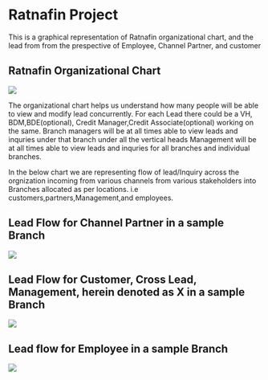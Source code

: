 # Ratnafin Project

This is a graphical representation of Ratnafin organizational chart, and the lead from from the prespective of Employee, Channel Partner, and customer

## Ratnafin Organizational Chart

[![](https://mermaid.ink/svg/eyJjb2RlIjoiZ3JhcGggVERcbkFbTWFuYWdlbWVudF0gLS0-fENvbGxlY3Rpb24gb2YgTG9jYXRpb25zIG1ha2VzfEJcbkJbQnJhbmNoZXNdIC0tPnxoYXMgbWFueXxDXG5DW1ZlcnRpY2FsIEhlYWRzXSAgXG4gQyAtLT58aGFzIG1hbnl8IEUoQkRNKVxuQyAtLT58aGFzIG1hbnl8IEYoQ3JlZGl0IEhlYWQpXG5FIC0tPnxoYXMgbWFueXwgRyhCREUpXG5GIC0tPnxoYXMgbWFueXwgSChDcmVkaXQgQXNzb2NpYXRlKSIsIm1lcm1haWQiOnsidGhlbWUiOiJkZWZhdWx0In0sInVwZGF0ZUVkaXRvciI6ZmFsc2V9)]()

The organizational chart helps us understand how many people will be able to view and modify lead concurrently. For each Lead there could be a VH, BDM,BDE(optional), Credit Manager,Credit Associate(optional)
working on the same.
Branch managers will be at all times able to view leads and inquries under that branch under all the vertical heads
Management will be at all times able to view leads and inquries for all branches and individual branches.

In the below chart we are representing flow of lead/Inquiry across the orgnization incoming from various channels from various stakeholders into Branches allocated as per locations. i.e customers,partners,Management,and employees.

## Lead Flow for Channel Partner in a sample Branch

[![](https://mermaid.ink/svg/eyJjb2RlIjoic2VxdWVuY2VEaWFncmFtXG5QYXJ0aWNpcGFudCBQYXJ0bmVyXG5QYXJ0aWNpcGFudCBCREVcblBhcnRpY2lwYW50IEJETVxuUGFydGljaXBhbnQgVkhcblBhcnRpY2lwYW50IENyZWRpdEhlYWRcblBhcnRpY2lwYW50IENyZWRpdEFzc29pY2F0ZVxuXG5QYXJ0bmVyIC0-PiBCREUgOiBMZWFkIG9mIHBhcnRuZXIgdW5kZXIgQkRFXG5CREUgLS0-PiBCRE0gOiBBdXRvIGFzc2lnbmVkXG5CRE0gLS0-PiBWSCA6IEF1dG8gYXNzaWduZWRcblZIIC0tPj4gQ3JlZGl0SGVhZDogQXNzaWducyB0byBjcmVkaXQgaGVhZFxuQ3JlZGl0SGVhZCAtLT4-IENyZWRpdEFzc29pY2F0ZSA6IGFzc2lnbm1lbnQgT3B0aW9uYWxcblxuUGFydG5lciAtPj4gQkRNIDogTGVhZCBvZiBwYXJ0bmVyIHVuZGVyIEJETVxuQkRNIC0tPj4gQkRFIDogYXNzaWdubWVudCBPcHRpb25hbFxuQkRNIC0tPj4gVkggOiBBdXRvIGFzc2lnbmVkXG5WSCAtLT4-IENyZWRpdEhlYWQ6IEFzc2lnbnMgdG8gY3JlZGl0IGhlYWRcbkNyZWRpdEhlYWQgLS0-PiBDcmVkaXRBc3NvaWNhdGUgOiBhc3NpZ25tZW50IE9wdGlvbmFsXG5cblBhcnRuZXIgLT4-IFZIIDogTGVhZCBvZiBwYXJ0bmVyIHVuZGVyIFJhYXRuYWZpblxuVkggLS0-PiBCRE0gOiBhc3NpZ25zXG5CRE0gLS0-PiBCREUgOiBjYW4gYXNzaWduXG5WSCAtLT4-IENyZWRpdEhlYWQ6IEFzc2lnbnMgdG8gY3JlZGl0IGhlYWRcbkNyZWRpdEhlYWQgLS0-PiBDcmVkaXRBc3NvaWNhdGUgOiBhc3NpZ25tZW50IE9wdGlvbmFsIiwibWVybWFpZCI6eyJ0aGVtZSI6ImRlZmF1bHQifSwidXBkYXRlRWRpdG9yIjpmYWxzZX0)]()

## Lead Flow for Customer, Cross Lead, Management, herein denoted as X in a sample Branch

[![](https://mermaid.ink/svg/eyJjb2RlIjoic2VxdWVuY2VEaWFncmFtXG5QYXJ0aWNpcGFudCBYXG5QYXJ0aWNpcGFudCBCREVcblBhcnRpY2lwYW50IEJETVxuUGFydGljaXBhbnQgVkhcblBhcnRpY2lwYW50IENyZWRpdEhlYWRcblBhcnRpY2lwYW50IENyZWRpdEFzc29pY2F0ZVxuXG5YIC0-PiBWSCA6IExlYWQgb2YgcmVhY2hlcyB0byBSYWF0bmFmaW5cblZIIC0tPj4gQkRNIDogYXNzaWduc1xuQkRNIC0tPj4gQkRFIDogY2FuIGFzc2lnblxuVkggLS0-PiBDcmVkaXRIZWFkOiBBc3NpZ25zIHRvIGNyZWRpdCBoZWFkXG5DcmVkaXRIZWFkIC0tPj4gQ3JlZGl0QXNzb2ljYXRlIDogYXNzaWdubWVudCBPcHRpb25hbCIsIm1lcm1haWQiOnt9LCJ1cGRhdGVFZGl0b3IiOmZhbHNlfQ)]()

## Lead flow for Employee in a sample Branch

[![](https://mermaid.ink/svg/eyJjb2RlIjoic2VxdWVuY2VEaWFncmFtXG5QYXJ0aWNpcGFudCBFbXBsb3llZVxuUGFydGljaXBhbnQgQkRFXG5QYXJ0aWNpcGFudCBCRE1cblBhcnRpY2lwYW50IFZIXG5QYXJ0aWNpcGFudCBDcmVkaXRIZWFkXG5QYXJ0aWNpcGFudCBDcmVkaXRBc3NvaWNhdGVcblxuRW1wbG95ZWUgLT4-IEJERSA6IElmIEVtcGxveWVlIGlzIEJERVxuQkRFIC0tPj4gQkRNIDogQXV0byBhc3NpZ25lZFxuQkRNIC0tPj4gVkggOiBBdXRvIGFzc2lnbmVkXG5WSCAtLT4-IENyZWRpdEhlYWQ6IEFzc2lnbnMgdG8gY3JlZGl0IGhlYWRcbkNyZWRpdEhlYWQgLS0-PiBDcmVkaXRBc3NvaWNhdGUgOiBhc3NpZ25tZW50IE9wdGlvbmFsXG5cbkVtcGxveWVlIC0-PiBCRE0gOiBJZiBFbXBseWVlIGlzIEJETVxuQkRNIC0tPj4gQkRFIDogYXNzaWdubWVudCBPcHRpb25hbFxuQkRNIC0tPj4gVkggOiBBdXRvIGFzc2lnbmVkXG5WSCAtLT4-IENyZWRpdEhlYWQ6IEFzc2lnbnMgdG8gY3JlZGl0IGhlYWRcbkNyZWRpdEhlYWQgLS0-PiBDcmVkaXRBc3NvaWNhdGUgOiBhc3NpZ25tZW50IE9wdGlvbmFsXG5cbkVtcGxveWVlIC0-PiBWSCA6IElmIEVtcGxveWVlIGlzIFZIIG9yIGNyb3NzXG5WSCAtLT4-IEJETSA6IGFzc2lnbnNcbkJETSAtLT4-IEJERSA6IGNhbiBhc3NpZ25cblZIIC0tPj4gQ3JlZGl0SGVhZDogQXNzaWducyB0byBjcmVkaXQgaGVhZFxuQ3JlZGl0SGVhZCAtLT4-IENyZWRpdEFzc29pY2F0ZSA6IGFzc2lnbm1lbnQgT3B0aW9uYWwiLCJtZXJtYWlkIjp7fSwidXBkYXRlRWRpdG9yIjpmYWxzZX0)]()
